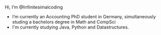 Hi, I’m @Infinitesimalcoding
- I’m currently an Accounting PhD student in Germany, simultaneously studing a bachelors degree in Math and CompSci
- I'm currently studying Java, Python and Datastructures.


<!---
Infinitesimalcoding/Infinitesimalcoding is a ✨ special ✨ repository because its `README.md` (this file) appears on your GitHub profile.
You can click the Preview link to take a look at your changes.
--->
